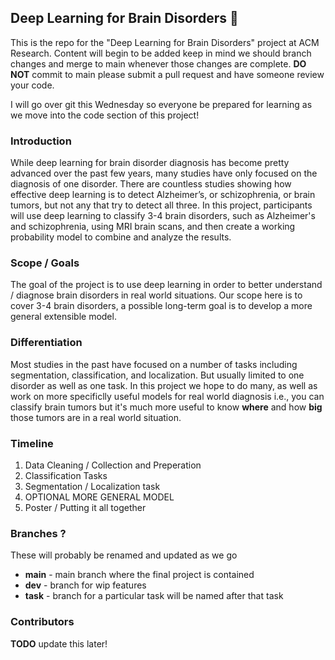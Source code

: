 ## Deep Learning for Brain Disorders 🧠

This is the repo for the "Deep Learning for Brain Disorders" project at ACM Research. Content will begin to be added keep in mind we should branch changes and merge to main whenever those changes are complete. **DO NOT** commit to main please submit a pull request and have someone review your code.


I will go over git this Wednesday so everyone be prepared for learning as we move into the code section of this project!

### Introduction

While deep learning for brain disorder diagnosis has become pretty advanced over the past few years, many studies have only focused on the diagnosis of one disorder. There are countless studies showing how effective deep learning is to detect Alzheimer’s, or schizophrenia, or brain tumors, but not any that try to detect all three. In this project, participants will use deep learning to classify 3-4 brain disorders, such as Alzheimer's and schizophrenia, using MRI brain scans, and then create a working probability model to combine and analyze the results.

### Scope / Goals

The goal of the project is to use deep learning in order to better understand / diagnose brain disorders in real world situations. Our scope here is to cover 3-4 brain disorders, a possible long-term goal is to develop a more general extensible model.

### Differentiation

Most studies in the past have focused on a number of tasks including segmentation, classification, and localization. But usually limited to one disorder as well as one task. In this project we hope to do many, as well as work on more specificlly useful models for real world diagnosis i.e., you can classify brain tumors but it's much more useful to know **where** and how **big** those tumors are in a real world situation.

### Timeline

[comment]: <> (TODO add dates!)

1. Data Cleaning / Collection and Preperation
2. Classification Tasks
3. Segmentation / Localization task
4. OPTIONAL MORE GENERAL MODEL
5. Poster / Putting it all together

### Branches ?

These will probably be renamed and updated as we go

- **main** - main branch where the final project is contained
- **dev** - branch for wip features
- **task** - branch for a particular task will be named after that task

### Contributors

**TODO** update this later!
